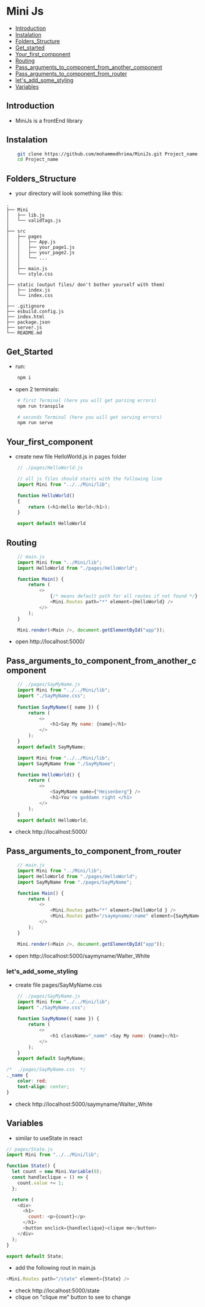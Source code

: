 
# Mini Js

* [Introduction](#Introduction)
* [Instalation](#Instalation)
* [Folders_Structure](#Folder_Structure)
* [Get_started](#Get_started)
* [Your_first_component](#Your_first_component)
* [Routing](#Routing)
* [Pass_arguments_to_component_from_another_component](#Pass_arguments_to_component_from_another_component)
* [Pass_arguments_to_component_from_router](#Pass_arguments_to_component_from_router)
* [let's_add_some_styling](#let's_add_some_styling)
* [Variables](#Variables)


## Introduction
+ MiniJs is a frontEnd library

## Instalation
```bash
    git clone https://github.com/mohammedhrima/MiniJs.git Project_name
    cd Project_name
```

## Folders_Structure
* your directory will look something like this:
```
.
├── Mini
│   ├── lib.js
│   └── validTags.js
│
├── src
│   ├── pages
│   │   ├── App.js
│   │   ├── your_page1.js
│   │   ├── your_page2.js
│   │   └── ... 
│   │
│   ├── main.js
│   └── style.css
│
├── static (output files/ don't bother yourself with them)
│   ├── index.js
│   └── index.css
│
├── .gitignore
├── esbuild.config.js
├── index.html
├── package.json
├── server.js
└── README.md
```

## Get_Started
* run:
```bash
    npm i
```

* open 2 terminals:
```bash
    # first Terminal (here you will get parsing errors)
    npm run transpile
```
```bash
    # seconds Terminal (here you will get serving errors)
    npm run serve
```

## Your_first_component
* create new file HelloWorld.js in pages folder
```js
    // ./pages/HelloWorld.js

    // all js files should starts with the following line
    import Mini from "../../Mini/lib";

    function HelloWorld()
    {
        return (<h1>Hello World</h1>);
    }

    export default HelloWorld
```

## Routing
```js
    // main.js
    import Mini from "../Mini/lib";
    import HelloWorld from "./pages/HelloWorld";

    function Main() {
        return (
            <>
                {/* means default path for all routes if not found */}
                <Mini.Routes path="*" element={HelloWorld} />
            </>
        );
    }

    Mini.render(<Main />, document.getElementById("app"));
```
+ open http://localhost:5000/


## Pass_arguments_to_component_from_another_component
```js
    // ./pages/SayMyName.js
    import Mini from "../../Mini/lib";
    import "./SayMyName.css";
    
    function SayMyName({ name }) {
        return (
            <>
                <h1>Say My name: {name}</h1>
            </>
        );
    }
    export default SayMyName;
```

```js
    import Mini from "../../Mini/lib";
    import SayMyName from "./SayMyName";

    function HelloWorld() {
        return (
            <>
                <SayMyName name={"Heisenberg"} />
                <h1>You're goddamn right </h1>
            </>
        );
    }
    export default HelloWorld;

```

+ check http://localhost:5000/

## Pass_arguments_to_component_from_router

```js
    // main.js
    import Mini from "../Mini/lib";
    import HelloWorld from "./pages/HelloWorld";
    import SayMyName from "./pages/SayMyName";

    function Main() {
        return (
            <>
                <Mini.Routes path="*" element={HelloWorld } />
                <Mini.Routes path="/saymyname/:name" element={SayMyName } />
            </>
        );
    }

    Mini.render(<Main />, document.getElementById("app"));
```

+ open http://localhost:5000/saymyname/Walter_White


### let's_add_some_styling
+ create file pages/SayMyName.css

```js
    // ./pages/SayMyName.js
    import Mini from "../../Mini/lib";
    import "./SayMyName.css";
    
    function SayMyName({ name }) {
        return (
            <>
                <h1 className="_name" >Say My name: {name}</h1>
            </>
        );
    }
    export default SayMyName;
```
```css
/*  ./pages/SayMyName.css  */
._name {
    color: red;
    text-align: center;
}
```

+ check http://localhost:5000/saymyname/Walter_White

## Variables 
+ similar to useState in react
```js
// pages/State.js
import Mini from "../../Mini/lib";

function State() {
  let count = new Mini.Variable(0);
  const handleclique = () => {
    count.value += 1;
  };

  return (
    <div>
      <h1>
        count: <p>{count}</p>
      </h1>
      <button onclick={handleclique}>clique me</button>
    </div>
  );
}

export default State;
```

+ add the following rout in main.js
```js
<Mini.Routes path="/state" element={State} />
```

+ check http://localhost:5000/state
+ clique on "clique me" button to see to change
